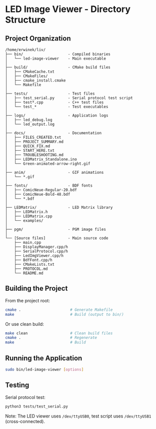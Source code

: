 # LED Image Viewer - Directory Structure

## Project Organization

```
/home/erwinek/liv/
├── bin/                    - Compiled binaries
│   └── led-image-viewer    - Main executable
│
├── build/                  - CMake build files
│   ├── CMakeCache.txt
│   ├── CMakeFiles/
│   ├── cmake_install.cmake
│   └── Makefile
│
├── tests/                  - Test files
│   ├── test_serial.py      - Serial protocol test script
│   ├── test*.cpp           - C++ test files
│   └── test_*              - Test executables
│
├── logs/                   - Application logs
│   ├── led_debug.log
│   └── led_output.log
│
├── docs/                   - Documentation
│   ├── FILES_CREATED.txt
│   ├── PROJECT_SUMMARY.md
│   ├── QUICK_FIX.md
│   ├── START_HERE.txt
│   ├── TROUBLESHOOTING.md
│   ├── LEDMatrix_Standalone.ino
│   └── Green-animated-arrow-right.gif
│
├── anim/                   - GIF animations
│   └── *.gif
│
├── fonts/                  - BDF fonts
│   ├── ComicNeue-Regular-20.bdf
│   ├── ComicNeue-Bold-48.bdf
│   └── *.bdf
│
├── LEDMatrix/              - LED Matrix library
│   ├── LEDMatrix.h
│   ├── LEDMatrix.cpp
│   └── examples/
│
├── pgm/                    - PGM image files
│
└── [Source files]          - Main source code
    ├── main.cpp
    ├── DisplayManager.cpp/h
    ├── SerialProtocol.cpp/h
    ├── LedImgViewer.cpp/h
    ├── BdfFont.cpp/h
    ├── CMakeLists.txt
    ├── PROTOCOL.md
    └── README.md
```

## Building the Project

From the project root:

```bash
cmake .                      # Generate Makefile
make                         # Build (output to bin/)
```

Or use clean build:

```bash
make clean                   # Clean build files
cmake .                      # Regenerate
make                         # Build
```

## Running the Application

```bash
sudo bin/led-image-viewer [options]
```

## Testing

Serial protocol test:
```bash
python3 tests/test_serial.py
```

Note: The LED viewer uses `/dev/ttyUSB0`, test script uses `/dev/ttyUSB1` (cross-connected).

